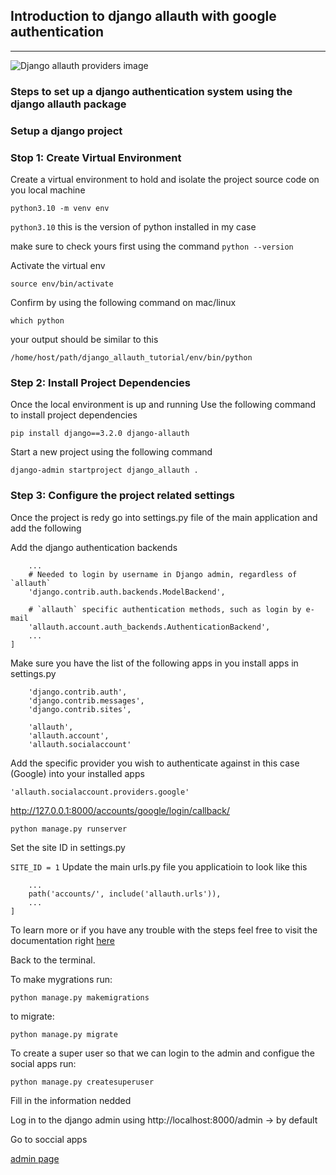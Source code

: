 ## Introduction to django allauth with google authentication 
---
![Django allauth providers image](https://images.pexels.com/photos/262367/pexels-photo-262367.jpeg?auto=compress&cs=tinysrgb&w=1260&h=750&dpr=1)

### Steps to set up a django authentication system using the django allauth package

### Setup a django project

### Stop 1: Create Virtual Environment

Create a virtual environment to hold and isolate the project source code on you local machine

```python3.10 -m venv env```

```python3.10``` this is the version of python installed in my case

make sure to check yours first using the command ```python --version```

Activate the virtual env

```source env/bin/activate``` 

Confirm by using the following command on mac/linux

```which python```

your output should be similar to this

```/home/host/path/django_allauth_tutorial/env/bin/python```

### Step 2: Install Project Dependencies

Once the local environment is up and running 
Use the following command to install project dependencies

```pip install django==3.2.0 django-allauth```

Start a new project using the following command

```django-admin startproject django_allauth .```

### Step 3: Configure the project related settings

Once the project is redy go into settings.py file of the main application and add the following

Add the django authentication backends

```AUTHENTICATION_BACKENDS = [
    ...
    # Needed to login by username in Django admin, regardless of `allauth`
    'django.contrib.auth.backends.ModelBackend',

    # `allauth` specific authentication methods, such as login by e-mail
    'allauth.account.auth_backends.AuthenticationBackend',
    ...
]

```
Make sure you have the list of the following apps in you install apps in settings.py 
```
    'django.contrib.auth',
    'django.contrib.messages',
    'django.contrib.sites',

    'allauth',
    'allauth.account',
    'allauth.socialaccount'
```

Add the specific provider you wish to authenticate against in this case (Google) into your installed apps

```'allauth.socialaccount.providers.google'```

http://127.0.0.1:8000/accounts/google/login/callback/

```python manage.py runserver```

Set the site ID in settings.py

```SITE_ID = 1```
Update the main urls.py file you applicatioin to look like this

```urlpatterns = [
    ...
    path('accounts/', include('allauth.urls')),
    ...
]
```
To learn more or if you have any trouble with the steps feel free to visit the documentation right [here](https://django-allauth.readthedocs.io/en/latest/installation.html)

Back to the terminal.

To make mygrations run:

```python manage.py makemigrations```

to migrate:

```python manage.py migrate```

To create a super user so that we can login to the admin and configue the social apps run:

```python manage.py createsuperuser```

Fill in the information nedded 

Log in to the django admin using http://localhost:8000/admin -> by default

Go to soccial apps

[admin page](file:///run/user/1000/gvfs/google-drive:host=gmail.com,user=miclemabasie3/0AGeJ3YJdopk1Uk9PVA/1Foo7R_6k0Jgz-NeNztqLQsdqtWlqJRpZ/1JqEQsp8liG7457GGx6NjtibTGL3EypoM)

